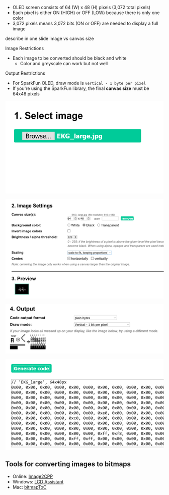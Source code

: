 * OLED screen consists of 64 (W) x 48 (H) pixels (3,072 total pixels)
* Each pixel is either ON (HIGH) or OFF (LOW) because there is only one color
* 3,072 pixels means 3,072 bits (ON or OFF) are needed to display a full image



describe in one slide image vs canvas size



Image Restrictions

* Each image to be converted should be black and white
  * Color and greyscale can work but not well

Output Restrictions

* For SparkFun OLED, draw mode is `vertical - 1 byte per pixel`
* If you're using the SparkFun library, the final **canvas size** must be 64x48 pixels

![image-20200317223318751](lecture_oled_graphics.assets/image-20200317223318751.png)

![image-20200317223350648](lecture_oled_graphics.assets/image-20200317223350648.png)

![image-20200317223446692](lecture_oled_graphics.assets/image-20200317223446692.png)

![image-20200317223504443](lecture_oled_graphics.assets/image-20200317223504443.png)

## Tools for converting images to bitmaps

* Online: [Image2CPP](https://javl.github.io/image2cpp/)
* Windows: [LCD Assistant](http://en.radzio.dxp.pl/bitmap_converter/)
* Mac: [bitmapToC](https://github.com/hoiberg/bitmapToC)

